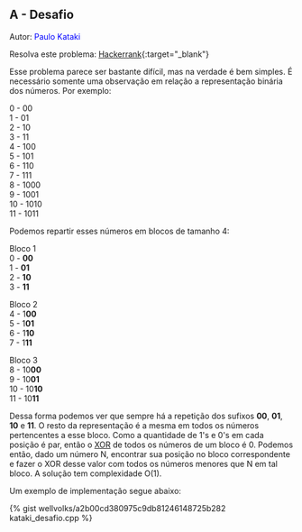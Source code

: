 ## A - Desafio
<div id="desafio"></div>

Autor: <font color = "blue">Paulo Kataki</font>

Resolva este problema: [Hackerrank][hackerrank-a]{:target="_blank"}

Esse problema parece ser bastante difícil, mas na verdade é bem simples. É necessário somente uma observação em relação a representação binária dos números. Por exemplo:

0 -   00<br>
1 -   01<br>
2 -   10<br>
3 -   11<br>
4 -   100<br>
5 -   101<br>
6 -   110<br>
7 -   111<br>
8 -   1000<br>
9 -   1001<br>
10 - 1010<br>
11 - 1011<br>

Podemos repartir esses números em blocos de tamanho 4:

Bloco 1<br>
0 - **00**<br>
1 - **01**<br>
2 - **10**<br>
3 - **11**<br>

Bloco 2<br>
4 - 1**00**<br>
5 - 1**01**<br>
6 - 1**10**<br>
7 - 1**11**<br>

Bloco 3<br>
8 -   10**00**<br>
9 -   10**01**<br>
10 - 10**10**<br>
11 - 10**11**<br>


Dessa forma podemos ver que sempre há a repetição dos sufixos **00**, **01**, **10** e **11**. O resto da representação é a mesma em todos os números pertencentes a esse bloco. Como a quantidade de 1's e 0's em cada posição é par, então o [XOR] de todos os números de um bloco é 0. Podemos então, dado um número N, encontrar sua posição no bloco correspondente e fazer o XOR desse valor com todos os números menores que N em tal bloco. A solução tem complexidade O(1).

Um exemplo de implementação segue abaixo:

{% gist wellvolks/a2b00cd380975c9db81246148725b282 kataki_desafio.cpp %}

[XOR]: https://hackernoon.com/xor-the-magical-bit-wise-operator-24d3012e
[hackerrank-a]: https://www.hackerrank.com/contests/2-competicao-de-programacao-infufg-20182/challenges/desafio
